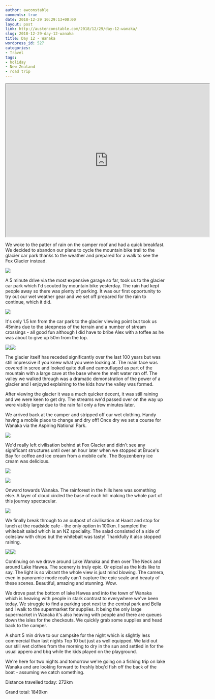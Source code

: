 ```yaml
---
author: awconstable
comments: true
date: 2018-12-29 10:29:13+00:00
layout: post
link: http://austenconstable.com/2018/12/29/day-12-wanaka/
slug: 2018-12-29-day-12-wanaka
title: Day 12 - Wanaka
wordpress_id: 527
categories:
- Travel
tags:
- holiday
- New Zealand
- road trip
---
```


<iframe src="https://www.google.com/maps/d/embed?mid=1GO6DV01TnUcZLZrfa-U-h-t2f0OmCztS&w=640&h=480" width="640" height="480"></iframe>

We woke to the patter of rain on the camper roof and had a quick breakfast. We decided to abandon our plans to cycle the mountain bike trail to the glacier car park thanks to the weather and prepared for a walk to see the Fox Glacier instead.

![](../images/2018/12/img_2888.jpg)

A 5 minute drive via the most expensive garage so far, took us to the glacier car park which I'd scouted by mountain bike yesterday. The rain had kept people away so there was plenty of parking. It was our first opportunity to try out our wet weather gear and we set off prepared for the rain to continue, which it did.

![](../images/2018/12/img_2897.jpg)

It's only 1.5 km from the car park to the glacier viewing point but took us 45mins due to the steepness of the terrain and a number of stream crossings - all good fun although I did have to bribe Alex with a toffee as he was about to give up 50m from the top.

![](../images/2018/12/img_2898.jpg)![](../images/2018/12/img_2900.jpg)

The glacier itself has receded significantly over the last 100 years but was still impressive if you knew what you were looking at. The main face was covered in scree and looked quite dull and camouflaged as part of the mountain with a large cave at the base where the melt water ran off. The valley we walked through was a dramatic demonstration of the power of a glacier and I enjoyed explaining to the kids how the valley was formed.

After viewing the glacier it was a much quicker decent, it was still raining and we were keen to get dry. The streams we'd passed over on the way up were visibly larger due to the rain fall only a few minutes later.

We arrived back at the camper and stripped off our wet clothing. Handy having a mobile place to change and dry off! Once dry we set a course for Wanaka via the Aspiring National Park.

![](../images/2018/12/img_2914.jpg)

We'd really left civilisation behind at Fox Glacier and didn't see any significant structures until over an hour later when we stopped at Bruce's Bay for coffee and ice cream from a mobile cafe. The Boyzenberry ice cream was delicious.

![](../images/2018/12/img_0231.jpg)

![](../images/2018/12/img_0243.jpg)

Onward towards Wanaka. The rainforest in the hills here was something else. A layer of cloud circled the base of each hill making the whole part of this journey spectacular.

![](../images/2018/12/img_2918.jpg)

We finally break through to an outpost of civilisation at Haast and stop for lunch at the roadside cafe - the only option in 100km. I sampled the whitebait salad which is an NZ speciality. The salad consisted of a side of coleslaw with chips but the whitebait was tasty! Thankfully it also stopped raining.

![](../images/2018/12/img_0248.jpg)![](../images/2018/12/img_0256.jpg)

Continuing on we drove around Lake Wanaka and then over The Neck and around Lake Hawea. The scenery is truly epic. Or epical as the kids like to say. The light is so vibrant the whole view is just mind blowing. The camera, even in panoramic mode really can't capture the epic scale and beauty of these scenes. Beautiful, amazing and stunning. Wow.

We drove past the bottom of lake Hawea and into the town of Wanaka which is heaving with people in stark contrast to everywhere we've been today. We struggle to find a parking spot next to the central park and Bella and I walk to the supermarket for supplies. It being the only large supermarket in Wanaka it's also heaving with people and there are queues down the isles for the checkouts. We quickly grab some supplies and head back to the camper.

A short 5 min drive to our campsite for the night which is slightly less commercial than last nights Top 10 but just as well equipped. We laid out our still wet clothes from the morning to dry in the sun and settled in for the usual appero and bbq while the kids played on the playground.

We're here for two nights and tomorrow we're going on a fishing trip on lake Wanaka and are looking forward to freshly bbq'd fish off the back of the boat - assuming we catch something.

Distance travelled today: 272km

Grand total: 1849km
